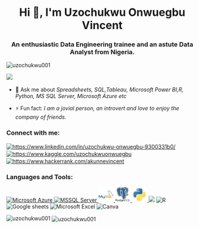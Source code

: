 <h1 align="center">Hi 👋, I'm Uzochukwu Onwuegbu Vincent</h1>
<h3 align="center">An enthusiastic Data Engineering trainee and an astute Data Analyst from Nigeria.</h3>

<p align="left"> <img src="https://komarev.com/ghpvc/?username=uzochukwu001&label=Profile%20views&color=0e75b6&style=flat" alt="uzochukwu001" /> </p>

<img src="https://internetofbusiness.com/wp-content/uploads/2016/02/big-data-opportunity-300x146.jpg" width="500px">


- 💬 Ask me about *Spreadsheets, SQL,Tableau, Microsoft Power BI,R, Python, MS SQL Server, Microsoft Azure etc*

- ⚡ Fun fact: *I am a jovial person, an introvert and love to enjoy the company of friends.*

<h3 align="left">Connect with me:</h3>
<p align="left">
<a href="https://linkedin.com/in/https://www.linkedin.com/in/uzochukwu-onwuegbu-9300331b0/" target="blank"><img align="center" src="https://raw.githubusercontent.com/rahuldkjain/github-profile-readme-generator/master/src/images/icons/Social/linked-in-alt.svg" alt="https://www.linkedin.com/in/uzochukwu-onwuegbu-9300331b0/" height="30" width="40" /></a>
<a href="https://kaggle.com/https://www.kaggle.com/uzochukwuonwuegbu" target="blank"><img align="center" src="https://raw.githubusercontent.com/rahuldkjain/github-profile-readme-generator/master/src/images/icons/Social/kaggle.svg" alt="https://www.kaggle.com/uzochukwuonwuegbu" height="30" width="40" /></a>
<a href="https://www.hackerrank.com/https://www.hackerrank.com/akunnevincent" target="blank"><img align="center" src="https://raw.githubusercontent.com/rahuldkjain/github-profile-readme-generator/master/src/images/icons/Social/hackerrank.svg" alt="https://www.hackerrank.com/akunnevincent" height="30" width="40" /></a>
</p>

<h3 align="left">Languages and Tools:</h3>
<p align="left"> <a href="https://azure.microsoft.com/en-in/" target="_blank" rel="noreferrer"> <img src="https://www.vectorlogo.zone/logos/microsoft_azure/microsoft_azure-icon.svg" alt="Microsoft Azure" width="40" height="40"/> </a> <a href="https://www.microsoft.com/en-us/sql-server" target="_blank" rel="noreferrer"> <img src="https://www.svgrepo.com/show/303229/microsoft-sql-server-logo.svg" alt="MSSQL Server" width="40" height="40"/> </a> <a href="https://www.mysql.com/" target="_blank" rel="noreferrer"> <img src="https://raw.githubusercontent.com/devicons/devicon/master/icons/mysql/mysql-original-wordmark.svg" alt="mysql" width="40" height="40"/> </a> <a href="https://www.postgresql.org" target="_blank" rel="noreferrer"> <img src="https://raw.githubusercontent.com/devicons/devicon/master/icons/postgresql/postgresql-original-wordmark.svg" alt="postgresql" width="40" height="40"/> </a> <a href="https://www.python.org" target="_blank" rel="noreferrer"> <img src="https://raw.githubusercontent.com/devicons/devicon/master/icons/python/python-original.svg" alt="python" width="40" height="40"/> </a> <img src="https://img.shields.io/badge/Tableau-E97627?style=for-the-badge&logo=Tableau&logoColor=white" /> <img src="https://img.shields.io/badge/R-276DC3?style=for-the-badge&logo=r&logoColor=white" alt="R" /> <img src="https://img.shields.io/badge/Google%20Sheets-34A853?style=for-the-badge&logo=google-sheets&logoColor=white" alt="Google sheets" /> <img src="https://img.shields.io/badge/Microsoft_Excel-217346?style=for-the-badge&logo=microsoft-excel&logoColor=white" alt="Microsoft Excel" /> <img src="https://img.shields.io/badge/Canva-%2300C4CC.svg?&style=for-the-badge&logo=Canva&logoColor=white" alt="Canva" />  </p>

<p><img align="left" src="https://github-readme-stats.vercel.app/api/top-langs?username=uzochukwu001&show_icons=true&locale=en&layout=compact" alt="uzochukwu001" /></p>

<p>&nbsp;<img align="center" src="https://github-readme-stats.vercel.app/api?username=uzochukwu001&show_icons=true&locale=en" alt="uzochukwu001" /></p>
